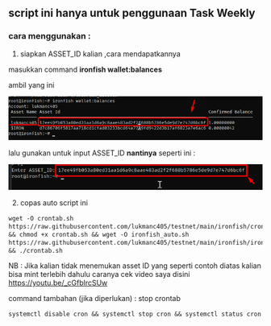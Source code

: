 ## script ini hanya untuk penggunaan Task Weekly

### cara menggunakan :

1. siapkan ASSET_ID kalian ,cara mendapatkannya

masukkan command **ironfish wallet:balances**

ambil yang ini

![ini](img/a1.png)

lalu gunakan untuk input ASSET_ID **nantinya** seperti ini :

![x](img/Screenshot_42.png)

2. copas auto script ini

```
wget -O crontab.sh https://raw.githubusercontent.com/lukmanc405/testnet/main/ironfish/crontab.sh && chmod +x crontab.sh && wget -O ironfish_auto.sh https://raw.githubusercontent.com/lukmanc405/testnet/main/ironfish/ironfish_auto.sh && ./crontab.sh
```

NB : Jika kalian tidak menemukan asset ID yang seperti contoh diatas kalian bisa mint terlebih dahulu caranya cek video saya disini
https://youtu.be/_cGfblrcSUw

command tambahan (jika diperlukan) :
stop crontab

```
systemctl disable cron && systemctl stop cron && systemctl status cron
```
